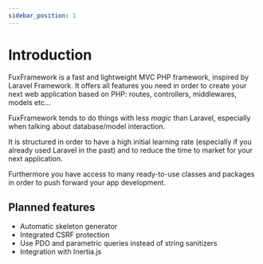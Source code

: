 ```yaml
---
sidebar_position: 1
---
```


# Introduction

FuxFramework is a fast and lightweight MVC PHP framework, inspired by Laravel Framework. It offers all features you need
in order to create your next web application based on PHP: routes, controllers, middlewares, models etc...

FuxFramework tends to do things with less _magic_ than Laravel, especially when talking about database/model interaction.

It is structured in order to have a high initial learning rate (especially if you already used Laravel in the past) and 
to reduce the time to market for your next application.

Furthermore you have access to many ready-to-use classes and packages in order to push forward your app development.

## Planned features

- Automatic skeleton generator
- Integrated CSRF protection
- Use PDO and parametric queries instead of string sanitizers
- Integration with Inertia.js
